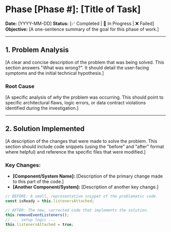 # Phase [Phase #]: [Title of Task]

**Date:** [YYYY-MM-DD]
**Status:** [✅ Completed | 🔄 In Progress | ❌ Failed]
**Objective:** [A one-sentence summary of the goal for this phase of work.]

---

## 1. Problem Analysis

[A clear and concise description of the problem that was being solved. This section answers "What was wrong?". It should detail the user-facing symptoms and the initial technical hypothesis.]

### Root Cause

[A specific analysis of *why* the problem was occurring. This should point to specific architectural flaws, logic errors, or data contract violations identified during the investigation.]

---

## 2. Solution Implemented

[A description of the changes that were made to solve the problem. This section should include code snippets (using the "before" and "after" format where helpful) and reference the specific files that were modified.]

### Key Changes:
*   **[Component/System Name]:** [Description of the primary change made to this part of the code.]
*   **[Another Component/System]:** [Description of another key change.]

```javascript
// BEFORE: A small, representative snippet of the problematic code.
const isReady = this.listenersAttached;

// AFTER: The new, corrected code that implements the solution.
this.removeEventListeners();
// ... setup logic ...
this.listenersAttached = true;